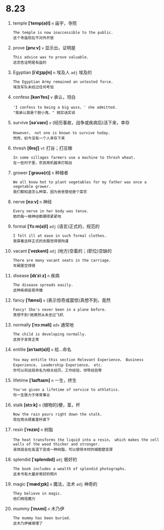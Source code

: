 # 8.23

1. temple **[ˈtemp(ə)l]** `n` 庙宇，寺院

   ```
   The temple is now inaccessible to the public.
   这个寺庙现在不对外开放
   ```

2. prove **[pruːv]** `v` 显示出，证明是

   ```
   This advice was to prove valuable.
   这忠告证明是有益的
   ```

3. Egyptian **[iˈdʒɪpʃn]** `n` 埃及人 `adj` 埃及的

   ```
   The Egyptian Army remained an untested force.
   埃及军队未经过任何考验
   ```

4. confess **[kənˈfes]** `v` 承认，坦白

   ```
   'I confess to being a big wuss，' she admitted.
   "我承认我是个胆小鬼，" 她实话实说
   ```

5. survive **[səˈvaɪv]** `v` (经历事故，战争或疾病后)活下来，幸存

   ```
   However， not one is known to survive today.
   然而，如今没有一个人幸存下来
   ```

6. thresh **[θreʃ]** `vt` 打谷；打庄稼

   ```
   In some villages farmers use a machine to thresh wheat.
   在一些村子里，农民用机器来打稻谷
   ```

7. grower **[ˈɡrəʊə(r)]** `n` 种植者

   ```
   We all know hot to plant vegetables for my father was once a vegetable grower.
   我们都知道怎么种菜，因为爸爸曾经是个菜农
   ```

8. nerve **[nɜːv]** `n` 神经

   ```
   Every nerve in her body was tense.
   她的每一根神经都绷得紧紧地
   ```

9. formal **[ˈfɔːm(ə)l]** `adj` (语言)正式的，规范的

   ```
   I felt ill at ease in such formal clothes.
   我穿着这样正式的衣服觉得很拘谨
   ```

10. vacant **[ˈveɪkənt]** `adj` (地方)空着的；(职位)空缺的

    ```
    There are many vacant seats in the carriage.
    车厢里空得很
    ```

11. disease **[dɪˈziːz]** `n` 疾病

    ```
    The disease spreads easily.
    这种疾病容易传播
    ```

12. fancy **[ˈfænsi]** `v` (表示惊奇或震惊)真想不到，竟然

    ```
    Fancy! She's never been in a plane before.
    真想不到!她竟然从未坐过飞机
    ```

13. normally **[ˈnɔːməli]** `adv` 通常地

    ```
    The child is developing normally.
    这孩子发育正常
    ```

14. entitle **[ɪnˈtaɪt(ə)l]** `v` 给...命名

    ```
    You may entitle this section Relevant Experience， Business Experience， Leadership Experience， etc.
    你可以将这段命名为相关经历，工作经验，领导经验等
    ```

15. lifetime **[ˈlaɪftaɪm]** `n` 一生，终生

    ```
    You've given a lifetime of service to athletics.
    你一生致力于体育事业
    ```

16. stalk **[stɔːk]** `n` (植物的)梗，茎，杆

    ```
    Now the rain pours right down the stalk.
    现在雨水顺着茎秆直下
    ```

17. resin **[ˈrezɪn]** `n` 树脂

    ```
    The heat transforms the liquid into a resin， which makes the cell walls of the wood thicker and stronger.
    液体就会在高温下变成一种树脂，可以使得木材的细胞壁变厚
    ```

18. splendid **[ˈsplendɪd]** `adj` 极好的

    ```
    The book includes a wealth of splendid photographs.
    这本书有大量非常好的照片
    ```

19. magic **[ˈmædʒɪk]** `n` 魔法，法术 `adj` 神奇的

    ```
    They believe in magic.
    他们相信魔力
    ```

20. mummy **[ˈmʌmi]** `n` 木乃伊
    ```
    The mummy has been buried.
    这木乃伊被填埋了
    ```
